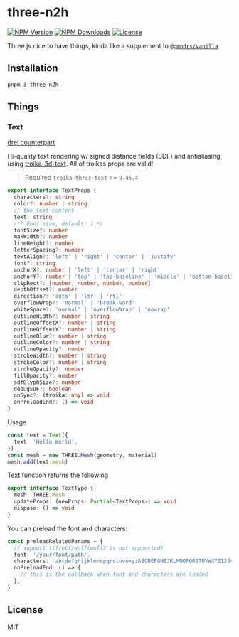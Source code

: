 # three-n2h

<a href="https://www.npmjs.com/package/three-n2h" target="_blank" rel="noopener noreferrer"><img src="https://badgen.net/npm/v/three-n2h" alt="NPM Version" /></a>
<a href="https://www.npmjs.com/package/three-n2h" target="_blank" rel="noopener noreferrer"><img src="https://badgen.net/npm/dt/three-n2h" alt="NPM Downloads" /></a>
<a href="https://github.com/alexzhang1030/three-n2h/blob/main/LICENSE" target="_blank" rel="noopener noreferrer"><img src="https://badgen.net/github/license/alexzhang1030/three-n2h" alt="License" /></a>

Three.js nice to have things, kinda like a supplement to [`@pmndrs/vanilla`](https://github.com/pmndrs/drei-vanilla)

## Installation

```bash
pnpm i three-n2h
```

## Things

### Text

[drei counterpart](https://drei.docs.pmnd.rs/abstractions/text#text)

Hi-quality text rendering w/ signed distance fields (SDF) and antialiasing, using [troika-3d-text](https://github.com/protectwise/troika/tree/master/packages/troika-3d-text). All of troikas props are valid!

> Required `troika-three-text` >= `0.46.4`

```ts
export interface TextProps {
  characters?: string
  color?: number | string
  // the text content
  text: string
  /** Font size, default: 1 */
  fontSize?: number
  maxWidth?: number
  lineHeight?: number
  letterSpacing?: number
  textAlign?: 'left' | 'right' | 'center' | 'justify'
  font?: string
  anchorX?: number | 'left' | 'center' | 'right'
  anchorY?: number | 'top' | 'top-baseline' | 'middle' | 'bottom-baseline' | 'bottom'
  clipRect?: [number, number, number, number]
  depthOffset?: number
  direction?: 'auto' | 'ltr' | 'rtl'
  overflowWrap?: 'normal' | 'break-word'
  whiteSpace?: 'normal' | 'overflowWrap' | 'nowrap'
  outlineWidth?: number | string
  outlineOffsetX?: number | string
  outlineOffsetY?: number | string
  outlineBlur?: number | string
  outlineColor?: number | string
  outlineOpacity?: number
  strokeWidth?: number | string
  strokeColor?: number | string
  strokeOpacity?: number
  fillOpacity?: number
  sdfGlyphSize?: number
  debugSDF?: boolean
  onSync?: (troika: any) => void
  onPreloadEnd?: () => void
}
```

Usage

```ts
const text = Text({
  text: 'Hello World',
})
const mesh = new THREE.Mesh(geometry, material)
mesh.add(text.mesh)
```

Text function returns the following

```ts
export interface TextType {
  mesh: THREE.Mesh
  updateProps: (newProps: Partial<TextProps>) => void
  dispose: () => void
}
```

You can preload the font and characters:

```ts
const preloadRelatedParams = {
  // support ttf/otf/woff(woff2 is not supported)
  font: '/your/font/path',
  characters: 'abcdefghijklmnopqrstuvwxyzABCDEFGHIJKLMNOPQRSTUVWXYZ1234567890!?.,:;\'"()[]{}<>|/@\\^$-%+=#_&~*',
  onPreloadEnd: () => {
    // this is the callback when font and characters are loaded
  },
}
```

## License

MIT
